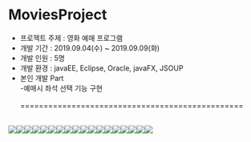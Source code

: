 <h1>MoviesProject</h1>
<ul>
  <li>프로젝트 주제 : 영화 예매 프로그램</li>
  <li>개발 기간 : 2019.09.04(수) ~ 2019.09.09(화)</li>
  <li>개발 인원 : 5명</li>
  <li>개발 환경 : javaEE, Eclipse, Oracle, javaFX, JSOUP </li>
  <li>본인 개발 Part<br>
  -예매시 좌석 선택 기능 구현  
  </li><br>
  ================================================
 </ul>
<br>
<table>
  <tr><img src = "https://blogfiles.pstatic.net/MjAyMDAxMDdfMjUx/MDAxNTc4Mzk2NzAyOTM1.HoylAC9gn8_6eyjoN_TOWEP6MnPujM6KVKCWL-mJkw8g.-wJeuw9UC_kVDVhVUascss25ryrQ7pX-74YkNnL_05kg.JPEG.jsj1215/%EC%8A%AC%EB%9D%BC%EC%9D%B4%EB%93%9C1.JPG?type=w1"></tr>
  <tr><img src = "https://blogfiles.pstatic.net/MjAyMDAxMDdfMjY5/MDAxNTc4Mzk2NzAzMzEx.R5pDuJ0lZZZEUPbL3NFAiXDcZkcmuTt3FyoNprIUassg.KEWw_tgJdt2W7GZYBAlv9Cml7V4DEow7qfDwxa8T0yQg.JPEG.jsj1215/%EC%8A%AC%EB%9D%BC%EC%9D%B4%EB%93%9C2.JPG?type=w1"></tr>
  <tr><img src = "https://blogfiles.pstatic.net/MjAyMDAxMDdfMTUw/MDAxNTc4Mzk2NzAzNTgz.Gyissr89S7V30SQu0DSkpcZI1kQdZfBlOiZ6JU-ssesg.z4-ZjBaV6FliJF7nJmkG0rHeZoeIDs7LfRWnYnrRhVcg.JPEG.jsj1215/%EC%8A%AC%EB%9D%BC%EC%9D%B4%EB%93%9C3.JPG?type=w1"></tr>
  <tr><img src = "https://blogfiles.pstatic.net/MjAyMDAxMDdfMjQ1/MDAxNTc4Mzk2NzAzODQ1.RBETEdVQ2R2kV4MOVeNEhXxyJ_4CfHer2RDdxiVhQCgg.eQ5l-1A-F2MaWXkBiYNKv8R1vDCaRfp91LgQ5j6f9jQg.JPEG.jsj1215/%EC%8A%AC%EB%9D%BC%EC%9D%B4%EB%93%9C4.JPG?type=w1"></tr>
  <tr><img src = "https://blogfiles.pstatic.net/MjAyMDAxMDdfMjA2/MDAxNTc4Mzk2NzA0MTQ1.gBk-wN3TFEhJ7dja6YewJMQ1f2jr4Df3CYQeSDuL8mkg.39TB6TqS7LRaMMgubkJFCNqsLZDrVptrhdm6vSOJlFsg.JPEG.jsj1215/%EC%8A%AC%EB%9D%BC%EC%9D%B4%EB%93%9C5.JPG?type=w1"></tr>
  <tr><img src = "https://blogfiles.pstatic.net/MjAyMDAxMDdfMjM4/MDAxNTc4Mzk2NzA0NDk3.VA99KBPHZf6qgVkEslWSHl-NDc-GKpYZ29PxDK2xlBwg.sHyCywOabXbtCgPYtLjH-Un1GuNKW7zyxD-4W1tVXcAg.JPEG.jsj1215/%EC%8A%AC%EB%9D%BC%EC%9D%B4%EB%93%9C6.JPG?type=w1"></tr>
  <tr><img src = "https://blogfiles.pstatic.net/MjAyMDAxMDdfOSAg/MDAxNTc4Mzk2NzA0Nzk2.nred-SRGu5L8d8XbLd0jttqHhclZgiDIV-kB5VOOiJwg.sLrhP6dYL1SMJE2bSk_QV5SWQPjHr7IYhkkVnfqeW_gg.JPEG.jsj1215/%EC%8A%AC%EB%9D%BC%EC%9D%B4%EB%93%9C7.JPG?type=w1"></tr>
  <tr><img src = "https://blogfiles.pstatic.net/MjAyMDAxMDdfOTAg/MDAxNTc4Mzk2NzA1MTUy.zRApbKipKuXuvQG-GJ397MTuRVIIb5ayI_okTigg2Ywg.Oc5bzpxeBuQ9P7yZMrKtdusFQn31DiXELReDi5eBS6cg.JPEG.jsj1215/%EC%8A%AC%EB%9D%BC%EC%9D%B4%EB%93%9C8.JPG?type=w1"></tr>
  <tr><img src = "https://blogfiles.pstatic.net/MjAyMDAxMDdfMjIx/MDAxNTc4Mzk2NzA1NDUy.ObZlxKfpe74KOXJSuwG-3m6c8V00JSQFqcsc7CxIWzog.5vFw_Vs83DjzItqTnYA_NLplPn-8DY0jFhGrDcHIWn0g.JPEG.jsj1215/%EC%8A%AC%EB%9D%BC%EC%9D%B4%EB%93%9C9.JPG?type=w1"></tr>
  <tr><img src = "https://blogfiles.pstatic.net/MjAyMDAxMDdfMTM4/MDAxNTc4Mzk2NzA1OTAx.Zax-rDA5zC3dxMpgfG_-XLkjI_z5P3tFdm_YBqVHr-cg.4H5FgU48le4z63stZsRIi8yuIz4Sh_dhFNN7TvddNpEg.JPEG.jsj1215/%EC%8A%AC%EB%9D%BC%EC%9D%B4%EB%93%9C10.JPG?type=w1"></tr>
  <tr><img src = "https://blogfiles.pstatic.net/MjAyMDAxMDdfMTQ4/MDAxNTc4Mzk2NzA2MTkw.zFlGQnU0eTRbAMRyy2RWvbm5zUzqpIb-BfEjkbjNnWwg.eXsp4u53acmqxij_mK5pmmxDf3nEyvrHxPuDXtJuwfYg.JPEG.jsj1215/%EC%8A%AC%EB%9D%BC%EC%9D%B4%EB%93%9C11.JPG?type=w1"></tr>
  <tr><img src = "https://blogfiles.pstatic.net/MjAyMDAxMDdfMTQ4/MDAxNTc4Mzk2NzA2NDc0.SLo2mg4sCGOfSbyqcdekY0Vb2ejKq5SeAUNfwbHWXDkg.XV9Cw-O9NUzF_AGC_3f4xAYSOUr29tgTA5mUNhq3aUIg.JPEG.jsj1215/%EC%8A%AC%EB%9D%BC%EC%9D%B4%EB%93%9C12.JPG?type=w1"></tr>
  <tr><img src = "https://blogfiles.pstatic.net/MjAyMDAxMDdfNjAg/MDAxNTc4Mzk2NzA2NzQy.E9w5FJeu0VL9u_1i9rD-y4983ZG2VTHeX9DWDEjIHSgg.idwsO5pgtrfuyWV0mfVgitkNJ9sZtlVR2baCD_OSr2Ug.JPEG.jsj1215/%EC%8A%AC%EB%9D%BC%EC%9D%B4%EB%93%9C13.JPG?type=w1"></tr>
  <tr><img src = "https://blogfiles.pstatic.net/MjAyMDAxMDdfMjM3/MDAxNTc4Mzk2NzA3MTAz.ap1QDczVn9ykcVr6WaFj_5SMhSElWS1EfwxxxevN1Msg.QvdfIylHX-DwNoDsVPiNrFZiYDDMV_Olr7jBbHcIpiUg.JPEG.jsj1215/%EC%8A%AC%EB%9D%BC%EC%9D%B4%EB%93%9C14.JPG?type=w1"></tr>
  <tr><img src = "https://blogfiles.pstatic.net/MjAyMDAxMDdfMjQ2/MDAxNTc4Mzk2NzA3MzUw.aXCmBYVY4-yNqmEwafv-ZdDEvjkLLYADuF1LyXgTMvIg.h4xPvB3iwx0OGMT_EjSbKjtJzvH4OpZGcF5062gug4og.JPEG.jsj1215/%EC%8A%AC%EB%9D%BC%EC%9D%B4%EB%93%9C15.JPG?type=w1"></tr>
  <tr><img src = "https://blogfiles.pstatic.net/MjAyMDAxMDdfMTcz/MDAxNTc4Mzk2NzA3NzM1.5WyyXCo76fsFfu1mvAvGdPuPRzlE_XWRp36db6N8e0sg.LAkPH-6brbUCRyD8guXn-ctXy9ZpeZ4XkwHxgA78NwUg.JPEG.jsj1215/%EC%8A%AC%EB%9D%BC%EC%9D%B4%EB%93%9C16.JPG?type=w1"></tr>
  <tr><img src = "https://blogfiles.pstatic.net/MjAyMDAxMDdfMTI2/MDAxNTc4Mzk2NzA4MDI4.H8e2ta0nChgKSxbu-kjbaoI89L-LUT8j05EiXLE7m9gg.nrFjVRUgr6eek9iO9jA5hFHsgYPAt6C5WolB2KiVxH0g.JPEG.jsj1215/%EC%8A%AC%EB%9D%BC%EC%9D%B4%EB%93%9C17.JPG?type=w1"></tr>
  <tr><img src = "https://blogfiles.pstatic.net/MjAyMDAxMDdfMTAy/MDAxNTc4Mzk2NzA4OTYx.MAicRZE8s5Wn0fkM_lZrt6rxb7I958qA4goWM84lEKQg.vSISS_8TD--IWu6iEqcA_s2cBzjX4XXxMSXvcsEoTngg.JPEG.jsj1215/%EC%8A%AC%EB%9D%BC%EC%9D%B4%EB%93%9C20.JPG?type=w1"></tr>
  </table>
